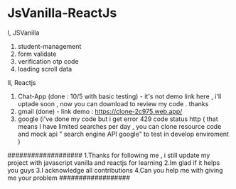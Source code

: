 # JsVanilla-ReactJs


I, JSVanilla
  1. student-management
  2. form validate
  3. verification otp code 
  4. loading scroll data



II, Reactjs 
   1. Chat-App (done : 10/5 with basic testing)
    - it's not demo link here , i'll uptade soon , now you can download to review my code . thanks
   2. gmail (done)
    - link demo : https://clone-2c975.web.app/
   3. google (i've done my code but i get error 429 code status http ( that means I have limited searches per day , you can clone resource code and mock api " search engine API google" to test in develop enviroment  ) 

###################
1.Thanks for following me , i still update my project with 
javascript vanilla and reactjs for learning
2.Im glad if it helps you guys
3.I acknowledge all contributions
4.Can you help me with giving me your problem
##################
  
